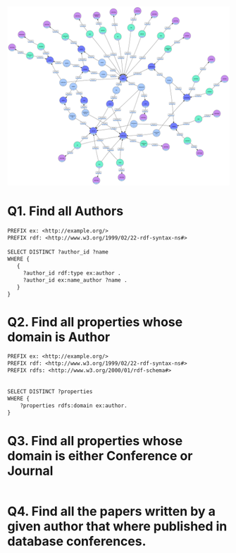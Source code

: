 ![schema.png](schema.png)

# Q1. Find all Authors
```
PREFIX ex: <http://example.org/>
PREFIX rdf: <http://www.w3.org/1999/02/22-rdf-syntax-ns#>

SELECT DISTINCT ?author_id ?name
WHERE {
   { 
     ?author_id rdf:type ex:author .
     ?author_id ex:name_author ?name .
   }
}
```
# Q2. Find all properties whose domain is Author
```
PREFIX ex: <http://example.org/>
PREFIX rdf: <http://www.w3.org/1999/02/22-rdf-syntax-ns#>
PREFIX rdfs: <http://www.w3.org/2000/01/rdf-schema#>


SELECT DISTINCT ?properties
WHERE {
	?properties rdfs:domain ex:author.
}
```

# Q3. Find all properties whose domain is either Conference or Journal
```

```

# Q4. Find all the papers written by a given author that where published in database conferences.
